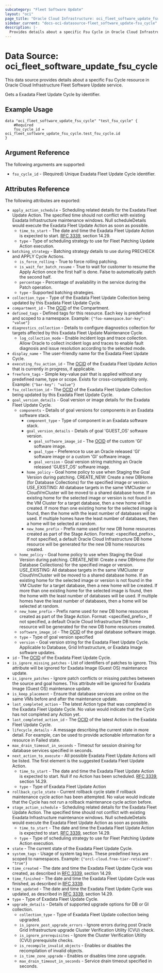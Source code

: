 ```yaml
---
subcategory: "Fleet Software Update"
layout: "oci"
page_title: "Oracle Cloud Infrastructure: oci_fleet_software_update_fsu_cycle"
sidebar_current: "docs-oci-datasource-fleet_software_update-fsu_cycle"
description: |-
  Provides details about a specific Fsu Cycle in Oracle Cloud Infrastructure Fleet Software Update service
---
```


# Data Source: oci_fleet_software_update_fsu_cycle
This data source provides details about a specific Fsu Cycle resource in Oracle Cloud Infrastructure Fleet Software Update service.

Gets a Exadata Fleet Update Cycle by identifier.


## Example Usage

```hcl
data "oci_fleet_software_update_fsu_cycle" "test_fsu_cycle" {
	#Required
	fsu_cycle_id = oci_fleet_software_update_fsu_cycle.test_fsu_cycle.id
}
```

## Argument Reference

The following arguments are supported:

* `fsu_cycle_id` - (Required) Unique Exadata Fleet Update Cycle identifier. 


## Attributes Reference

The following attributes are exported:

* `apply_action_schedule` - Scheduling related details for the Exadata Fleet Update Action. The specified time should not conflict with existing Exadata Infrastructure maintenance windows. Null scheduleDetails would execute the Exadata Fleet Update Action as soon as possible. 
	* `time_to_start` - The date and time the Exadata Fleet Update Action is expected to start. [RFC 3339](https://tools.ietf.org/rfc/rfc3339), section 14.29. 
	* `type` - Type of scheduling strategy to use for Fleet Patching Update Action execution. 
* `batching_strategy` - Batching strategy details to use during PRECHECK and APPLY Cycle Actions. 
	* `is_force_rolling` - True to force rolling patching. 
	* `is_wait_for_batch_resume` - True to wait for customer to resume the Apply Action once the first half is done. False to automatically patch the second half. 
	* `percentage` - Percentage of availability in the service during the Patch operation. 
	* `type` - Supported batching strategies. 
* `collection_type` - Type of the Exadata Fleet Update Collection being updated by this Exadata Fleet Update Cycle. 
* `compartment_id` - The [OCID](https://docs.cloud.oracle.com/iaas/Content/General/Concepts/identifiers.htm) of the Compartment. 
* `defined_tags` - Defined tags for this resource. Each key is predefined and scoped to a namespace. Example: `{"foo-namespace.bar-key": "value"}` 
* `diagnostics_collection` - Details to configure diagnostics collection for targets affected by this Exadata Fleet Update Maintenance Cycle. 
	* `log_collection_mode` - Enable incident logs and trace collection.  Allow Oracle to collect incident logs and traces to enable fault diagnosis and issue resolution according to the selected mode. 
* `display_name` - The user-friendly name for the Exadata Fleet Update Cycle. 
* `executing_fsu_action_id` - The [OCID](https://docs.cloud.oracle.com/iaas/Content/General/Concepts/identifiers.htm) of the Exadata Fleet Update Action that is currently in progress, if applicable. 
* `freeform_tags` - Simple key-value pair that is applied without any predefined name, type or scope. Exists for cross-compatibility only. Example: `{"bar-key": "value"}` 
* `fsu_collection_id` - The [OCID](https://docs.cloud.oracle.com/iaas/Content/General/Concepts/identifiers.htm) of the Exadata Fleet Update Collection being updated by this Exadata Fleet Update Cycle. 
* `goal_version_details` - Goal version or image details for the Exadata Fleet Update Cycle. 
	* `components` - Details of goal versions for components in an Exadata software stack. 
		* `component_type` - Type of component in an Exadata software stack. 
		* `goal_version_details` - Details of goal 'GUEST_OS' software version. 
			* `goal_software_image_id` - The [OCID](https://docs.cloud.oracle.com/iaas/Content/General/Concepts/identifiers.htm) of the custom 'GI' software image. 
			* `goal_type` - Preference to use an Oracle released 'GI' software image or a custom 'GI' software image. 
			* `goal_version` - Goal version string matching an Oracle released 'GUEST_OS' software image. 
		* `home_policy` - Goal home policy to use when Staging the Goal Version during patching. CREATE_NEW: Create a new DBHome (for Database Collections) for the specified image or version. USE_EXISTING: All database targets in the same VMCluster or CloudVmCluster will be moved to a shared database home.  If an existing home for the selected image or version is not found in the VM Cluster for a target database, then a new home will be created.  If more than one existing home for the selected image is found, then the home with the least number of databases will be used.  If multiple homes have the least number of databases, then a home will be selected at random. 
		* `new_home_prefix` - Prefix name used for new DB home resources created as part of the Stage Action. Format: <specified_prefix>_<timestamp> If not specified, a default Oracle Cloud Infrastructure DB home resource will be generated for the new DB home resources created. 
	* `home_policy` - Goal home policy to use when Staging the Goal Version during patching. CREATE_NEW: Create a new DBHome (for Database Collections) for the specified image or version. USE_EXISTING: All database targets in the same VMCluster or CloudVmCluster will be moved to a shared database home.  If an existing home for the selected image or version is not found in the VM Cluster for a target database, then a new home will be created.  If more than one existing home for the selected image is found, then the home with the least number of databases will be used.  If multiple homes have the least number of databases, then a home will be selected at random. 
	* `new_home_prefix` - Prefix name used for new DB home resources created as part of the Stage Action. Format: <specified_prefix>_<timestamp> If not specified, a default Oracle Cloud Infrastructure DB home resource will be generated for the new DB home resources created. 
	* `software_image_id` - The [OCID](https://docs.cloud.oracle.com/iaas/Content/General/Concepts/identifiers.htm) of the goal database software image. 
	* `type` - Type of goal version specified 
	* `version` - Goal version string for the Exadata Fleet Update Cycle. Applicable to Database, Grid Infrastructure, or Exadata Image software updates. 
* `id` - The [OCID](https://docs.cloud.oracle.com/iaas/Content/General/Concepts/identifiers.htm) of the Exadata Fleet Update Cycle. 
* `is_ignore_missing_patches` - List of identifiers of patches to ignore. This attribute will be ignored for Exadata Image (Guest OS) maintenance update. 
* `is_ignore_patches` - Ignore patch conflicts or missing patches between the source and goal homes. This attribute will be ignored for Exadata Image (Guest OS) maintenance update. 
* `is_keep_placement` - Ensure that database services are online on the same VMs before and after the maintenance update. 
* `last_completed_action` - The latest Action type that was completed in the Exadata Fleet Update Cycle. No value would indicate that the Cycle has not completed any Action yet. 
* `last_completed_action_id` - The [OCID](https://docs.cloud.oracle.com/iaas/Content/General/Concepts/identifiers.htm) of the latest Action  in the Exadata Fleet Update Cycle. 
* `lifecycle_details` - A message describing the current state in more detail. For example, can be used to provide actionable information for a resource in Failed state. 
* `max_drain_timeout_in_seconds` - Timeout for session draining for database services specified in seconds. 
* `next_action_to_execute` - All possible Exadata Fleet Update Actions will be listed. The first element is the suggested Exadata Fleet Update Action. 
	* `time_to_start` - The date and time the Exadata Fleet Update Action is expected to start. Null if no Action has been scheduled. [RFC 3339](https://tools.ietf.org/rfc/rfc3339), section 14.29. 
	* `type` - Type of Exadata Fleet Update Action 
* `rollback_cycle_state` - Current rollback cycle state if rollback maintenance cycle action has been attempted. No value would indicate that the Cycle has not run a rollback maintenance cycle action before. 
* `stage_action_schedule` - Scheduling related details for the Exadata Fleet Update Action. The specified time should not conflict with existing Exadata Infrastructure maintenance windows. Null scheduleDetails would execute the Exadata Fleet Update Action as soon as possible. 
	* `time_to_start` - The date and time the Exadata Fleet Update Action is expected to start. [RFC 3339](https://tools.ietf.org/rfc/rfc3339), section 14.29. 
	* `type` - Type of scheduling strategy to use for Fleet Patching Update Action execution. 
* `state` - The current state of the Exadata Fleet Update Cycle.
* `system_tags` - Usage of system tag keys. These predefined keys are scoped to namespaces. Example: `{"orcl-cloud.free-tier-retained": "true"}` 
* `time_created` - The date and time the Exadata Fleet Update Cycle was created, as described in [RFC 3339](https://tools.ietf.org/rfc/rfc3339), section 14.29. 
* `time_finished` - The date and time the Exadata Fleet Update Cycle was finished, as described in [RFC 3339](https://tools.ietf.org/rfc/rfc3339). 
* `time_updated` - The date and time the Exadata Fleet Update Cycle was updated, as described in [RFC 3339](https://tools.ietf.org/rfc/rfc3339), section 14.29. 
* `type` - Type of Exadata Fleet Update Cycle. 
* `upgrade_details` - Details of supported upgrade options for DB or GI collection. 
	* `collection_type` - Type of Exadata Fleet Update collection being upgraded. 
	* `is_ignore_post_upgrade_errors` - Ignore errors during post Oracle Grid Infrastructure upgrade Cluster Verification Utility (CVU) check. 
	* `is_ignore_prerequisites` - Ignore the Cluster Verification Utility (CVU) prerequisite checks. 
	* `is_recompile_invalid_objects` - Enables or disables the recompilation of invalid objects. 
	* `is_time_zone_upgrade` - Enables or disables time zone upgrade. 
	* `max_drain_timeout_in_seconds` - Service drain timeout specified in seconds. 

